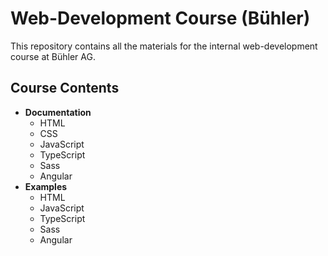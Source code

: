 # Web-Development Course (Bühler)

This repository contains all the materials for the internal web-development course at Bühler AG.

## Course Contents

- **Documentation**
  - HTML
  - CSS
  - JavaScript
  - TypeScript
  - Sass
  - Angular
- **Examples**
  - HTML
  - JavaScript
  - TypeScript
  - Sass
  - Angular
